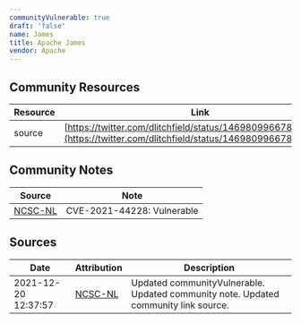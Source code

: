 ```yaml
---
communityVulnerable: true
draft: 'false'
name: James
title: Apache James
vendor: Apache
---
```



## Community Resources
| Resource | Link |
| --- | --- |
| source | [https://twitter.com/dlitchfield/status/1469809966785564675](https://twitter.com/dlitchfield/status/1469809966785564675) |

## Community Notes
| Source | Note |
| --- | --- |
| [NCSC-NL](https://github.com/NCSC-NL/log4shell/blob/main/software/README.md) | CVE-2021-44228: Vulnerable </ul> |

## Sources
| Date | Attribution | Description |
| --- | --- | --- |
| 2021-12-20 12:37:57 | [NCSC-NL](https://github.com/NCSC-NL/log4shell/blob/main/software/README.md) | Updated communityVulnerable. Updated community note. Updated community link source.  |
